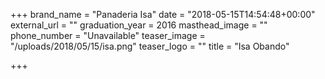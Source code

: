 +++
brand_name = "Panaderia Isa"
date = "2018-05-15T14:54:48+00:00"
external_url = ""
graduation_year = 2016
masthead_image = ""
phone_number = "Unavailable"
teaser_image = "/uploads/2018/05/15/isa.png"
teaser_logo = ""
title = "Isa Obando"

+++

